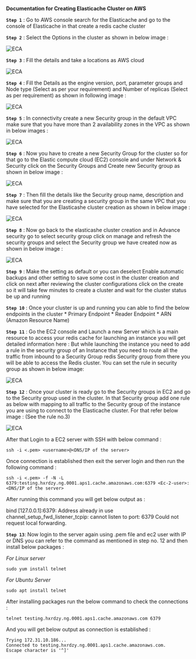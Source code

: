 **Documentation for Creating Elasticache Cluster on AWS**

**`Step 1`** :
Go to AWS console search for the Elasticache and go to the console of Elasticache in that create a redis cache cluster

**`Step 2`** : 
Select the Options in the cluster as shown in below image : 

![ECA](../../static/Elasticache%20Cluster%20on%20AWS/IMG1.png)

**`Step 3`** : 
 Fill the details and take a locations as AWS cloud 

![ECA](../../static/Elasticache%20Cluster%20on%20AWS/IMG2.png)


**`Step 4`** : 
Fill the Details as  the engine version, port, parameter groups and Node type (Select as per your requirement) and Number of replicas (Select as per requirement) as shown in following image : 

![ECA](../../static/Elasticache%20Cluster%20on%20AWS/IMG3.png)

**`Step 5`** : 
In connectivity create a new Security group in the default VPC make sure that you have more than 2 availability zones in the VPC as shown in below images : 

![ECA](../../static/Elasticache%20Cluster%20on%20AWS/IMG4.png)

**`Step 6`** : 
Now you have to create a new Security Group for the cluster so for that go to the Elastic compute cloud (EC2) console and under Network & Security click on the Security Groups and Create new Security group as shown in below image : 

![ECA](../../static/Elasticache%20Cluster%20on%20AWS/IMG5.png)


**`Step 7`** : 
Then fill the details like the Security group name, description and make sure that you are creating a security group in the same VPC that you have selected for the Elasticashe cluster creation as shown in below image : 

![ECA](../../static/Elasticache%20Cluster%20on%20AWS/IMG6.png)

**`Step 8`** : 
Now go back to the elasticashe cluster creation and in Advance security go to select security group click on manage and refresh the security groups and select the Security group we have created now as shown in below image : 

![ECA](../../static/Elasticache%20Cluster%20on%20AWS/IMG7.png)

**`Step 9`** : 
Make the setting as default or you can deselect Enable automatic backups and other setting to save some cost in the cluster creation and click on next after reviewing the cluster configurations click on the create so it will take few minutes to create a cluster and wait for the cluster status be up and running 


**`Step 10`** : 
Once your cluster is up and running you can able to find the below endpoints in the cluster 
	* Primary Endpoint 
	* Reader Endpoint 
	* ARN (Amazon Resource Name)

**`Step 11`** : 
Go the EC2 console and Launch a new Server which is a main resource to access your redis cache for launching an instance you will get detailed information here : 
But while launching the instance you need to add a rule in the security group of an Instance that you need to route all the traffic from inbound to a Security Group redis Security group from there you will be able to access the Redis cluster. You can set the rule in security group as shown in below image: 

![ECA](../../static/Elasticache%20Cluster%20on%20AWS/IMG8.png)

**`Step 12`** : 
Once your cluster is ready go to the Security groups in EC2 and go to the Security group used in the cluster. In that Security group add one rule as below with mapping to all traffic to the Security group of the instance you are using to connect to the Elasticache cluster. For that refer below image : (See the rule no.3)

![ECA](../../static/Elasticache%20Cluster%20on%20AWS/IMG9.png)


After that Login to a EC2 server with SSH with below command : 

```
ssh -i <.pem> <username>@<DNS/IP of the server>
```




Once connection is established then exit the server login and then run the following command : 

```
ssh -i <.pem> -f -N -L 6379:testing.hxrdzy.ng.0001.aps1.cache.amazonaws.com:6379 <Ec-2-user>:<DNS/IP of the server>
```


After running this command you will get below output as : 


bind [127.0.0.1]:6379: Address already in use
channel_setup_fwd_listener_tcpip: cannot listen to port: 6379
Could not request local forwarding.



**`Step 13`**: 
Now login to the server again using .pem file and ec2 user with IP or DNS you can refer to the command as mentioned in step no. 12 and then install below packages : 


*For Linux server*
```
sudo yum install telnet
```     

*For Ubuntu Server*
```
sudo apt install telnet
```       

After installing packages run the below command to check the connections : 

```
telnet testing.hxrdzy.ng.0001.aps1.cache.amazonaws.com 6379
```


And you will get below output as connection is established : 

```
Trying 172.31.10.186...
Connected to testing.hxrdzy.ng.0001.aps1.cache.amazonaws.com.
Escape character is '^]'
```

